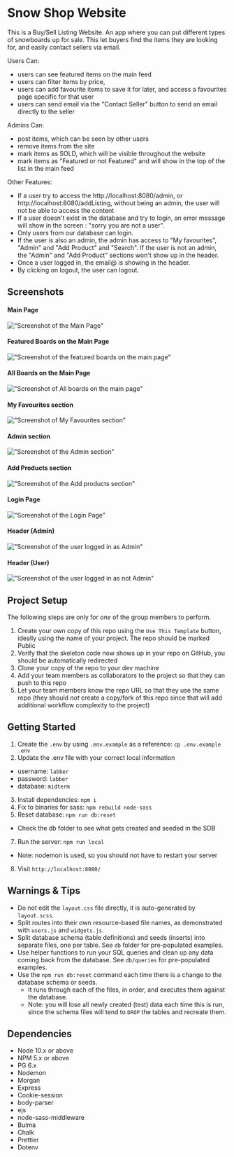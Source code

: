 Snow Shop Website
=========

This is a Buy/Sell Listing Website.
An app where you can put different types of snowboards up for sale. This let buyers find the items they are looking for, and easily contact sellers via email.

Users Can:

- users can see featured items on the main feed
- users can filter items by price,
- users can add favourite items to save it for later, and access a favourites page specific for that user
- users can send email via the "Contact Seller" button to send an email directly to the seller

Admins Can:

- post items, which can be seen by other users
- remove items from the site
- mark items as SOLD, which will be visible throughout the website 
- mark items as "Featured or not Featured" and will show in the top of the list in the main feed


Other Features:

- If a user try to access the http://localhost:8080/admin, or http://localhost:8080/addListing, without being an admin, the user will not be able to access the content 
- If a user doesn't exist in the database and try to login, an error message will show in the screen : "sorry you are not a user".
- Only users from our database can login. 
- If the user is also an admin, the admin has access to "My favourites", "Admin" and "Add Product" and "Search". If the user is not an admin, the "Admin" and "Add Product" sections won't show up in the header.
- Once a user logged in, the email@ is showing in the header.
- By clicking on logout, the user can logout.


## Screenshots

#### Main Page
!["Screenshot of  the Main Page"](https://github.com/elodiebhs/Buy-Sell-Website/blob/master/docs/main_1.png)

#### Featured Boards on the Main Page
!["Screenshot of the featured boards on the main page"](https://github.com/elodiebhs/Buy-Sell-Website/blob/master/docs/main_2.png)

#### All Boards on  the Main Page
!["Screenshot of All boards on the main page"](https://github.com/elodiebhs/Buy-Sell-Website/blob/master/docs/main_3.png)

#### My Favourites section
!["Screenshot of My Favourites section"](https://github.com/elodiebhs/Buy-Sell-Website/blob/master/docs/my_favourites.png)

#### Admin section
!["Screenshot of the Admin section"](https://github.com/elodiebhs/Buy-Sell-Website/blob/master/docs/Admin_page.png)

#### Add Products section
!["Screenshot of the Add products section"](https://github.com/elodiebhs/Buy-Sell-Website/blob/master/docs/Add_products.png)

#### Login Page
!["Screenshot of the Login Page"](https://github.com/elodiebhs/Buy-Sell-Website/blob/master/docs/login.png)

#### Header (Admin)
!["Screenshot of the user logged in as Admin"](https://github.com/elodiebhs/Buy-Sell-Website/blob/master/docs/Admin%20access.png)

#### Header (User)
!["Screenshot of the user logged in as not Admin"](https://github.com/elodiebhs/Buy-Sell-Website/blob/master/docs/not%20admin.png)


## Project Setup

The following steps are only for _one_ of the group members to perform.

1. Create your own copy of this repo using the `Use This Template` button, ideally using the name of your project. The repo should be marked Public
2. Verify that the skeleton code now shows up in your repo on GitHub, you should be automatically redirected
3. Clone your copy of the repo to your dev machine
4. Add your team members as collaborators to the project so that they can push to this repo
5. Let your team members know the repo URL so that they use the same repo (they should _not_ create a copy/fork of this repo since that will add additional workflow complexity to the project)


## Getting Started

1. Create the `.env` by using `.env.example` as a reference: `cp .env.example .env`
2. Update the .env file with your correct local information 
  - username: `labber` 
  - password: `labber` 
  - database: `midterm`
3. Install dependencies: `npm i`
4. Fix to binaries for sass: `npm rebuild node-sass`
5. Reset database: `npm run db:reset`
  - Check the db folder to see what gets created and seeded in the SDB
7. Run the server: `npm run local`
  - Note: nodemon is used, so you should not have to restart your server
8. Visit `http://localhost:8080/`

## Warnings & Tips

- Do not edit the `layout.css` file directly, it is auto-generated by `layout.scss`.
- Split routes into their own resource-based file names, as demonstrated with `users.js` and `widgets.js`.
- Split database schema (table definitions) and seeds (inserts) into separate files, one per table. See `db` folder for pre-populated examples. 
- Use helper functions to run your SQL queries and clean up any data coming back from the database. See `db/queries` for pre-populated examples.
- Use the `npm run db:reset` command each time there is a change to the database schema or seeds. 
  - It runs through each of the files, in order, and executes them against the database. 
  - Note: you will lose all newly created (test) data each time this is run, since the schema files will tend to `DROP` the tables and recreate them.

## Dependencies

- Node 10.x or above
- NPM 5.x or above
- PG 6.x
- Nodemon
- Morgan
- Express
- Cookie-session
- body-parser
- ejs
- node-sass-middleware
- Bulma
- Chalk
- Prettier
- Dotenv

